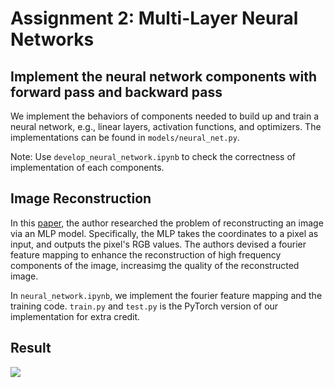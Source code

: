 # Assignment 2: Multi-Layer Neural Networks
## Implement the neural network components with forward pass and backward pass
We implement the behaviors of components needed to build up and train a neural network, e.g., linear layers, activation functions, and optimizers. The implementations can be found in `models/neural_net.py`.

Note: Use `develop_neural_network.ipynb` to check the correctness of implementation of each components.

## Image Reconstruction
In this [paper](https://bmild.github.io/fourfeat/), the author researched the problem of reconstructing an image via an MLP model. Specifically, the MLP takes the coordinates to a pixel as input, and outputs the pixel's RGB values. The authors devised a fourier feature mapping to enhance the reconstruction of high frequency components of the image, increasimg the quality of the reconstructed image. 

In `neural_network.ipynb`, we implement the fourier feature mapping and the training code. `train.py` and `test.py` is the PyTorch version of our implementation for extra credit.

## Result

![](https://imgur.com/a/umQSe8Z)